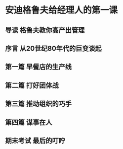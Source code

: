 # 安迪格鲁夫给经理人的第一课

## 导读 格鲁夫教你高产出管理

## 序言 从20世纪80年代的巨变谈起

## 第一篇 早餐店的生产线

## 第二篇 打好团体战

## 第三篇 推动组织的巧手

## 第四篇 谋事在人

## 期末考试 最后的叮咛
